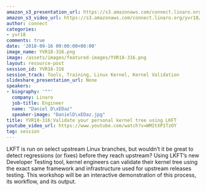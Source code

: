```yaml
---
amazon_s3_presentation_url: https://s3.amazonaws.com/connect.linaro.org/yvr18/presentations/yvr18-316.pdf
amazon_s3_video_url: https://s3.amazonaws.com/connect.linaro.org/yvr18/videos/yvr18-316.mp4
author: connect
categories:
- yvr18
comments: true
date: '2018-09-16 09:00:00+00:00'
image_name: YVR18-316.png
image: /assets/images/featured-images/YVR18-316.png
layout: resource-post
session_id: YVR18-316
session_track: Tools, Training, Linux Kernel, Kernel Validation
slideshare_presentation_url: None
speakers:
- biography: '""'
  company: Linaro
  job-title: Engineer
  name: "Daniel D\xEDaz"
  speaker-image: "DanielD\xEDaz.jpg"
title: YVR18-316:Validate your personal kernel tree using LKFT
youtube_video_url: https://www.youtube.com/watch?v=WMItXP1TzOY
tag: session
---
```


LKFT is run on select upstream Linux branches, but wouldn’t it be great to detect regressions (or fixes) before they reach upstream? Using LKFT’s new Developer Testing tool, kernel engineers can validate their kernel tree using the exact same framework and infrastructure used for upstream releases testing.
This workshop will be an interactive demonstration of this process, its workflow, and its output.
